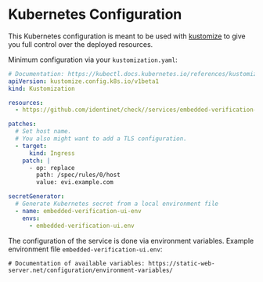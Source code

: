 # Kubernetes Configuration

This Kubernetes configuration is meant to be used with
[kustomize](https://kustomize.io/) to give you full control over the deployed
resources.

Minimum configuration via your `kustomization.yaml`:

```yaml
# Documentation: https://kubectl.docs.kubernetes.io/references/kustomize/kustomization/
apiVersion: kustomize.config.k8s.io/v1beta1
kind: Kustomization

resources:
  - https://github.com/identinet/check//services/embedded-verification-ui/k8s&ref=main

patches:
  # Set host name.
  # You also might want to add a TLS configuration.
  - target:
      kind: Ingress
    patch: |
      - op: replace
        path: /spec/rules/0/host
        value: evi.example.com

secretGenerator:
  # Generate Kubernetes secret from a local environment file
  - name: embedded-verification-ui-env
    envs:
      - embedded-verification-ui.env
```

The configuration of the service is done via environment variables. Example
environment file `embedded-verification-ui.env`:

```dotenv
# Documentation of available variables: https://static-web-server.net/configuration/environment-variables/
```
